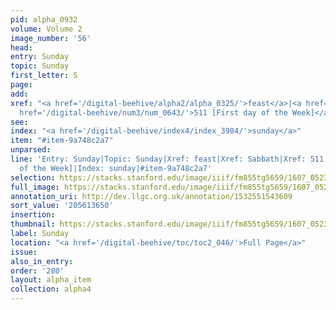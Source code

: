 ```yaml
---
pid: alpha_0932
volume: Volume 2
image_number: '56'
head:
entry: Sunday
topic: Sunday
first_letter: S
page:
add:
xref: "<a href='/digital-beehive/alpha2/alpha_0325/'>feast</a>|<a href='/digital-beehive/alpha4/alpha_0824/'>Sabbath</a>|<a
  href='/digital-beehive/num3/num_0643/'>511 [First day of the Week]</a>"
see:
index: "<a href='/digital-beehive/index4/index_3984/'>sunday</a>"
item: "#item-9a748c2a7"
unparsed:
line: 'Entry: Sunday|Topic: Sunday|Xref: feast|Xref: Sabbath|Xref: 511 [First day
  of the Week]|Index: sunday|#item-9a748c2a7'
selection: https://stacks.stanford.edu/image/iiif/fm855tg5659/1607_0523/776,3650,2943,594/full/0/default.jpg
full_image: https://stacks.stanford.edu/image/iiif/fm855tg5659/1607_0523/full/full/0/default.jpg
annotation_uri: http://dev.llgc.org.uk/annotation/1532551543609
sort_value: '205613650'
insertion:
thumbnail: https://stacks.stanford.edu/image/iiif/fm855tg5659/1607_0523/776,3650,600,180/250,/0/default.jpg
label: Sunday
location: "<a href='/digital-beehive/toc/toc2_046/'>Full Page</a>"
issue:
also_in_entry:
order: '280'
layout: alpha_item
collection: alpha4
---
```

